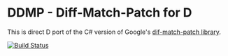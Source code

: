 DDMP - Diff-Match-Patch for D
=============================

This is direct D port of the C# version of Google's [dif-match-patch library][1].

[![Build Status](https://travis-ci.org/s-ludwig/ddmp.svg)](https://travis-ci.org/s-ludwig/ddmp)


[1]: https://code.google.com/p/google-diff-match-patch/